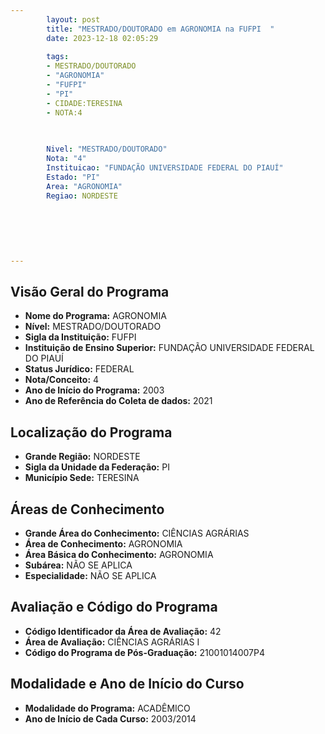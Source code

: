 ```yaml
---
        layout: post
        title: "MESTRADO/DOUTORADO em AGRONOMIA na FUFPI  "
        date: 2023-12-18 02:05:29
     
        tags:
        - MESTRADO/DOUTORADO
        - "AGRONOMIA"
        - "FUFPI"
        - "PI"
        - CIDADE:TERESINA
        - NOTA:4
        
       

        Nivel: "MESTRADO/DOUTORADO"
        Nota: "4"
        Instituicao: "FUNDAÇÃO UNIVERSIDADE FEDERAL DO PIAUÍ"
        Estado: "PI"
        Area: "AGRONOMIA"
        Regiao: NORDESTE
        
        
        
        
        
        
---
```

## Visão Geral do Programa
- **Nome do Programa:** AGRONOMIA
- **Nível:** MESTRADO/DOUTORADO
- **Sigla da Instituição:** FUFPI
- **Instituição de Ensino Superior:** FUNDAÇÃO UNIVERSIDADE FEDERAL DO PIAUÍ
- **Status Jurídico:** FEDERAL
- **Nota/Conceito:** 4
- **Ano de Início do Programa:** 2003
- **Ano de Referência do Coleta de dados:** 2021

## Localização do Programa
- **Grande Região:** NORDESTE
- **Sigla da Unidade da Federação:** PI
- **Município Sede:** TERESINA

## Áreas de Conhecimento
- **Grande Área do Conhecimento:** CIÊNCIAS AGRÁRIAS
- **Área de Conhecimento:** AGRONOMIA
- **Área Básica do Conhecimento:** AGRONOMIA
- **Subárea:** NÃO SE APLICA
- **Especialidade:** NÃO SE APLICA

## Avaliação e Código do Programa
- **Código Identificador da Área de Avaliação:** 42
- **Área de Avaliação:** CIÊNCIAS AGRÁRIAS I
- **Código do Programa de Pós-Graduação:** 21001014007P4


## Modalidade e Ano de Início do Curso
- **Modalidade do Programa:** ACADÊMICO
- **Ano de Início de Cada Curso:** 2003/2014
